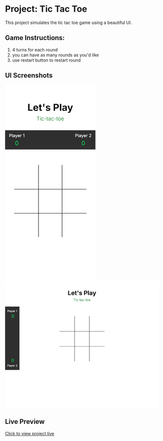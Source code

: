 # Project: Tic Tac Toe

This project simulates the tic tac toe game using a beautiful UI.

## Game Instructions:

1. 4 turns for each round
2. you can have as many rounds as you'd like
3. use restart button to restart round

## UI Screenshots

![Mobile View](/assets/screenshots/mobile-ui.png)
![Desktop View](/assets/screenshots/desktop-ui.png)

## Live Preview

[Click to view project live](https://top-tic-tac-toe-roan.vercel.app)
